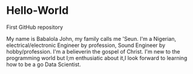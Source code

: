 # Hello-World
First GitHub repository

My name is Babalola John, my family calls me 'Seun. I'm a Nigerian, electrical/electronic Engineer by profession, Sound Engineer by hobby/profession. 
I'm a believerin the gospel of Christ. I'm new to the programming world but I;m enthusiatic about it,I look forward to learning how to be a go Data Scientist. 
